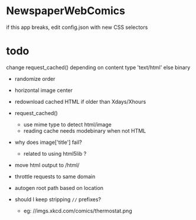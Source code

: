 # NewspaperWebComics

if this app breaks, edit config.json with new CSS selectors

# todo

change request_cached() depending on content type 'text/html' else binary

- randomize order
- horizontal image center
- redownload cached HTML if older than Xdays/Xhours

- request_cached()
    - use mime type to detect html/image
    - reading cache needs modebinary when not HTML
- why does image['title'] fail?
    - related to using html5lib ?

- move html output to /html/
- throttle requests to same domain
- autogen root path based on location

- should I keep stripping `//` prefixes?
    - eg: //imgs.xkcd.com/comics/thermostat.png
